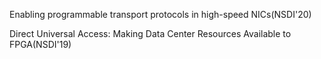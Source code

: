 Enabling programmable transport protocols in high-speed NICs(NSDI'20) </br>

Direct Universal Access: Making Data Center Resources Available to FPGA(NSDI'19)
